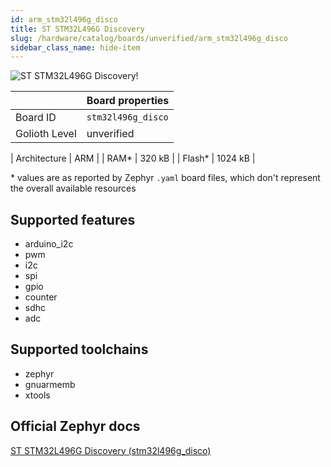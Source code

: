```yaml
---
id: arm_stm32l496g_disco
title: ST STM32L496G Discovery
slug: /hardware/catalog/boards/unverified/arm_stm32l496g_disco
sidebar_class_name: hide-item
---
```


[//]: # (This is an auto-generated file, do not edit! Changes to it will be lost upon re-generation)

![ST STM32L496G Discovery!](/img/boards/arm/stm32l496g_disco.jpg "ST STM32L496G Discovery")

|                | Board properties     |
| -------------  | -------------------- |
| Board ID       | `stm32l496g_disco` |
| Golioth Level  | unverified       |

| Architecture   | ARM |
| RAM*           | 320 kB |
| Flash*         | 1024 kB |

\* values are as reported by Zephyr `.yaml` board files, which don't represent the overall available resources



## Supported features

* arduino_i2c
* pwm
* i2c
* spi
* gpio
* counter
* sdhc
* adc

## Supported toolchains

* zephyr
* gnuarmemb
* xtools

## Official Zephyr docs

[ST STM32L496G Discovery (stm32l496g_disco)](https://docs.zephyrproject.org/latest/boards/arm/stm32l496g_disco/doc/index.html)
